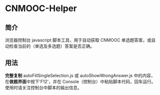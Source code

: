 # CNMOOC-Helper
## 简介
浏览器控制台 javascript 脚本工具，用于自动获取 CNMOOC 单选题答案，或自动检查当前的（单选及多选题）答案是否正确。
## 用法
**完整复制** autoFillSingleSelection.js 或 autoShowWrongAnswer.js 中的内容，在**做题界面**中按下'F12'，并在 Console（控制台）中粘贴脚本代码，回车运行。
使用时请关注控制台中脚本的输出信息。
